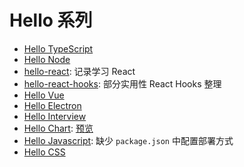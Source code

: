 # Hello 系列

- [Hello TypeScript](https://hello-typescript.surge.sh/)
- [Hello Node](https://hello-node.surge.sh/)
- [hello-react](https://react-record.surge.sh/): 记录学习 React
- [hello-react-hooks](https://hello-react-hooks.surge.sh/): 部分实用性 React Hooks 整理
- [Hello Vue](https://hello-vue.surge.sh/)
- [Hello Electron](https://nz-electron.surge.sh)
- [Hello Interview](https://hello-interview.surge.sh)
- [Hello Chart](https://hello-chart.surge.sh): [预览](https://hello-chart-preview.surge.sh/)
- [Hello Javascript](https://hello-js-yy.vercel.app/): 缺少 `package.json` 中配置部署方式
- [Hello CSS](https://hello-css.surge.sh/)
